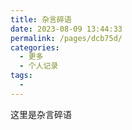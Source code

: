 ```yaml
---
title: 杂言碎语
date: 2023-08-09 13:44:33
permalink: /pages/dcb75d/
categories: 
  - 更多
  - 个人记录
tags: 
  - 
---
```



这里是杂言碎语